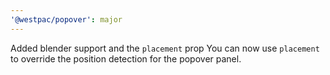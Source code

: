 ```yaml
---
'@westpac/popover': major
---
```


Added blender support and the `placement` prop
You can now use `placement` to override the position detection for the popover panel.

